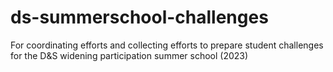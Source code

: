 # ds-summerschool-challenges
For coordinating efforts and collecting efforts to prepare student challenges for the D&amp;S widening participation summer school (2023)
